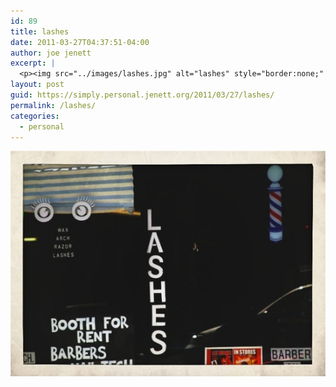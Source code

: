 ```yaml
---
id: 89
title: lashes
date: 2011-03-27T04:37:51-04:00
author: joe jenett
excerpt: |
  <p><img src="../images/lashes.jpg" alt="lashes" style="border:none;" /></p>
layout: post
guid: https://simply.personal.jenett.org/2011/03/27/lashes/
permalink: /lashes/
categories:
  - personal
---
```

<img src="../images/lashes.jpg" alt="lashes" style="border:none;" />